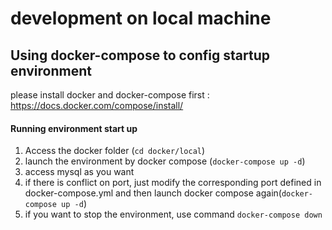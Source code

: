 # development on local machine

## Using docker-compose to config startup environment

please install docker and docker-compose first : https://docs.docker.com/compose/install/

#### Running environment start up

1. Access the docker folder (`cd docker/local`)
2. launch the environment by docker compose (`docker-compose up -d`)
3. access mysql as you want
4. if there is conflict on port, just modify the corresponding port defined in docker-compose.yml and then launch docker compose again(`docker-compose up -d`)
5. if you want to stop the environment, use command `docker-compose down`
